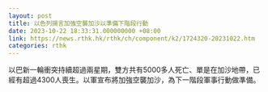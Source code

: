 ```yaml
---
layout: post
title: 以色列揚言加強空襲加沙以準備下階段行動
date: 2023-10-22 18:33:31.000000000 +08:00
link: https://news.rthk.hk/rthk/ch/component/k2/1724320-20231022.htm
categories: rthk
---
```


以巴新一輪衝突持續超過兩星期，雙方共有5000多人死亡、單是在加沙地帶，已經有超過4300人喪生。以軍宣布將加強空襲加沙，為下一階段軍事行動做準備。
